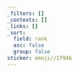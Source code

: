 ```yaml
---
_filters: []
_contexts: []
_links: []
_sort:
  field: rank
  asc: false
  group: false
sticker: emoji//1f94b
---
```

